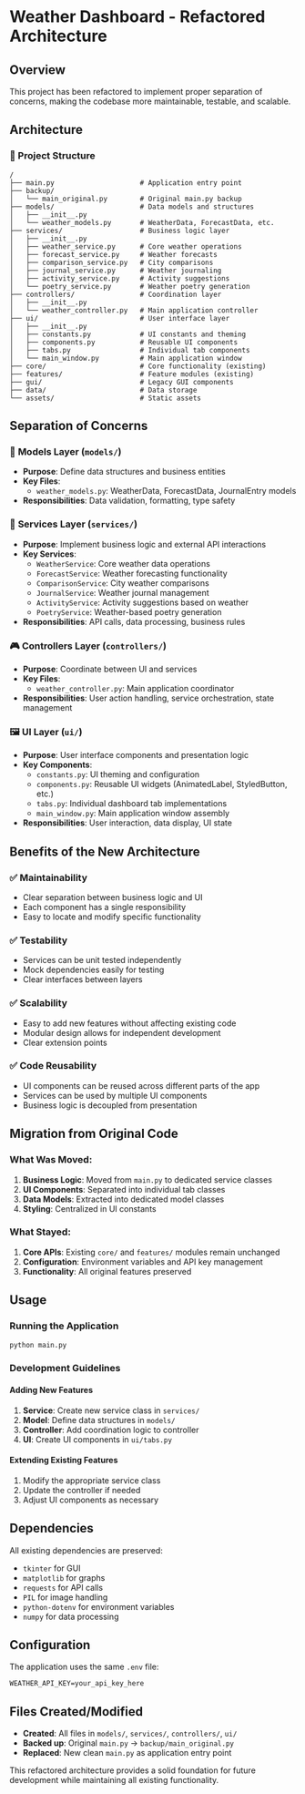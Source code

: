# Weather Dashboard - Refactored Architecture

## Overview
This project has been refactored to implement proper separation of concerns, making the codebase more maintainable, testable, and scalable.

## Architecture

### 📁 Project Structure
```
/
├── main.py                     # Application entry point
├── backup/
│   └── main_original.py        # Original main.py backup
├── models/                     # Data models and structures
│   ├── __init__.py
│   └── weather_models.py       # WeatherData, ForecastData, etc.
├── services/                   # Business logic layer
│   ├── __init__.py
│   ├── weather_service.py      # Core weather operations
│   ├── forecast_service.py     # Weather forecasts
│   ├── comparison_service.py   # City comparisons
│   ├── journal_service.py      # Weather journaling
│   ├── activity_service.py     # Activity suggestions
│   └── poetry_service.py       # Weather poetry generation
├── controllers/                # Coordination layer
│   ├── __init__.py
│   └── weather_controller.py   # Main application controller
├── ui/                         # User interface layer
│   ├── __init__.py
│   ├── constants.py            # UI constants and theming
│   ├── components.py           # Reusable UI components
│   ├── tabs.py                 # Individual tab components
│   └── main_window.py          # Main application window
├── core/                       # Core functionality (existing)
├── features/                   # Feature modules (existing)
├── gui/                        # Legacy GUI components
├── data/                       # Data storage
└── assets/                     # Static assets
```

## Separation of Concerns

### 🎯 **Models Layer** (`models/`)
- **Purpose**: Define data structures and business entities
- **Key Files**:
  - `weather_models.py`: WeatherData, ForecastData, JournalEntry models
- **Responsibilities**: Data validation, formatting, type safety

### 🔧 **Services Layer** (`services/`)
- **Purpose**: Implement business logic and external API interactions
- **Key Services**:
  - `WeatherService`: Core weather data operations
  - `ForecastService`: Weather forecasting functionality
  - `ComparisonService`: City weather comparisons
  - `JournalService`: Weather journal management
  - `ActivityService`: Activity suggestions based on weather
  - `PoetryService`: Weather-based poetry generation
- **Responsibilities**: API calls, data processing, business rules

### 🎮 **Controllers Layer** (`controllers/`)
- **Purpose**: Coordinate between UI and services
- **Key Files**:
  - `weather_controller.py`: Main application coordinator
- **Responsibilities**: User action handling, service orchestration, state management

### 🖼️ **UI Layer** (`ui/`)
- **Purpose**: User interface components and presentation logic
- **Key Components**:
  - `constants.py`: UI theming and configuration
  - `components.py`: Reusable UI widgets (AnimatedLabel, StyledButton, etc.)
  - `tabs.py`: Individual dashboard tab implementations
  - `main_window.py`: Main application window assembly
- **Responsibilities**: User interaction, data display, UI state

## Benefits of the New Architecture

### ✅ **Maintainability**
- Clear separation between business logic and UI
- Each component has a single responsibility
- Easy to locate and modify specific functionality

### ✅ **Testability**
- Services can be unit tested independently
- Mock dependencies easily for testing
- Clear interfaces between layers

### ✅ **Scalability**
- Easy to add new features without affecting existing code
- Modular design allows for independent development
- Clear extension points

### ✅ **Code Reusability**
- UI components can be reused across different parts of the app
- Services can be used by multiple UI components
- Business logic is decoupled from presentation

## Migration from Original Code

### What Was Moved:
1. **Business Logic**: Moved from `main.py` to dedicated service classes
2. **UI Components**: Separated into individual tab classes
3. **Data Models**: Extracted into dedicated model classes
4. **Styling**: Centralized in UI constants

### What Stayed:
1. **Core APIs**: Existing `core/` and `features/` modules remain unchanged
2. **Configuration**: Environment variables and API key management
3. **Functionality**: All original features preserved

## Usage

### Running the Application
```bash
python main.py
```

### Development Guidelines

#### Adding New Features
1. **Service**: Create new service class in `services/`
2. **Model**: Define data structures in `models/`
3. **Controller**: Add coordination logic to controller
4. **UI**: Create UI components in `ui/tabs.py`

#### Extending Existing Features
1. Modify the appropriate service class
2. Update the controller if needed
3. Adjust UI components as necessary

## Dependencies
All existing dependencies are preserved:
- `tkinter` for GUI
- `matplotlib` for graphs
- `requests` for API calls
- `PIL` for image handling
- `python-dotenv` for environment variables
- `numpy` for data processing

## Configuration
The application uses the same `.env` file:
```
WEATHER_API_KEY=your_api_key_here
```

## Files Created/Modified
- **Created**: All files in `models/`, `services/`, `controllers/`, `ui/`
- **Backed up**: Original `main.py` → `backup/main_original.py`
- **Replaced**: New clean `main.py` as application entry point

This refactored architecture provides a solid foundation for future development while maintaining all existing functionality.
